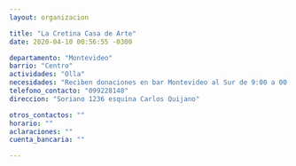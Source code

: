 ```yaml
---
layout: organizacion

title: "La Cretina Casa de Arte"
date: 2020-04-10 00:56:55 -0300

departamento: "Montevideo"
barrio: "Centro"
actividades: "Olla"
necesidades: "Reciben donaciones en bar Montevideo al Sur de 9:00 a 00:00"
telefono_contacto: "099228148"
direccion: "Soriano 1236 esquina Carlos Quijano"

otros_contactos: ""
horario: ""
aclaraciones: ""
cuenta_bancaria: ""

---
```

